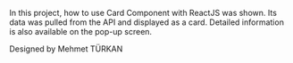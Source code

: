 In this project, how to use Card Component with ReactJS was shown.
Its data was pulled from the API and displayed as a card.
Detailed information is also available on the pop-up screen.

Designed by Mehmet TÜRKAN
